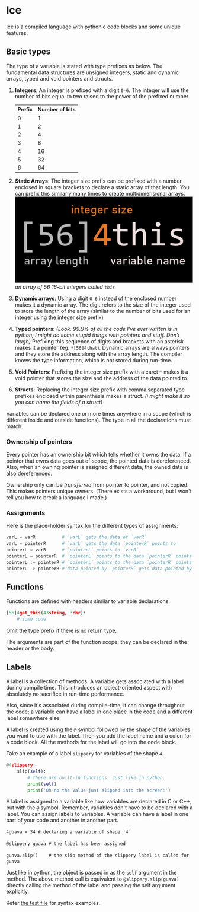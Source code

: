 # Ice

Ice is a compiled language with pythonic code blocks and some unique features.

## Basic types

The type of a variable is stated with type prefixes as below. The fundamental data structures are unsigned integers, static and dynamic arrays, typed and void pointers and structs.

1. **Integers**: An integer is prefixed with a digit `0-6`. The integer will use the number of bits equal to two raised to the power of the prefixed number.
	
	| Prefix | Number of bits |
	| ------ | -------------- |
	| 0      | 1              |
	| 1      | 2              |
	| 2      | 4              |
	| 3      | 8              |
	| 4      | 16             |
	| 5      | 32             |
	| 6      | 64             |
	
2. **Static Arrays**: The integer size prefix can be prefixed with a number enclosed in square brackets to declare a static array of that length. You can prefix this similarly many times to create multidimensional arrays.
     ![](doc_images/array_declaration.png)
*an array of 56 16-bit integers called `this`*

3. **Dynamic arrays**: Using a digit `0-6` instead of the enclosed number makes it a dynamic array. The digit refers to the size of the integer used to store the length of the array (similar to the number of bits used for an integer using the integer size prefix)

4. **Typed pointers**: *(Look. 99.9% of all the code I've ever written is in python; I might do some stupid things with pointers and stuff. Don't laugh)*
     Prefixing this sequence of digits and brackets with an asterisk makes it a pointer (eg. `*[56]4that`). Dynamic arrays are always pointers and they store the address along with the array length. The compiler knows the type information, which is not stored during run-time.

5. **Void Pointers**: Prefixing the integer size prefix with a caret `^` makes it a void pointer that stores the size and the address of the data pointed to.

6. **Structs**: Replacing the integer size prefix with comma separated type prefixes enclosed within parenthesis makes a struct. *(i might make it so you can name the fields of a struct)*

Variables can be declared one or more times anywhere in a scope (which is different inside and outside functions). The type in all the declarations must match.

### Ownership of pointers

Every pointer has an ownership bit which tells whether it owns the data. If a pointer that owns data goes out of scope, the pointed data is dereferenced. Also, when an owning pointer is assigned different data, the owned data is also dereferenced.

Ownership only can be *transferred* from pointer to pointer, and not copied. This makes pointers unique owners. (There exists a workaround, but I won't tell you how to break a language I made.)

### Assignments

Here is the place-holder syntax for the different types of assignments:

```python
varL = varR          # `varL` gets the data of `varR`
varL = pointerR      # `varL` gets the data `pointerR` points to
pointerL = varR      # `pointerL` points to `varR`
pointerL = pointerR  # `pointerL` points to the data `pointerR` points to
pointerL := pointerR # `pointerL` points to the data `pointerR` points to and ownership is transferred
pointerL -> pointerR # data pointed by `pointerR` gets data pointed by `pointerL`
```

## Functions

Functions are defined with headers similar to variable declarations.

```python
[56]4get_this(43string, 3chr):
	# some code
```

Omit the type prefix if there is no return type.

The arguments are part of the function scope; they can be declared in the header or the body.

## Labels

A label is a collection of methods. A variable gets associated with a label during compile time. This introduces an object-oriented aspect with absolutely no sacrifice in run-time performance.

Also, since it's associated during compile-time, it can change throughout the code; a variable can have a label in one place in the code and a different label somewhere else.

A label is created using the `@` symbol followed by the shape of the variables you want to use with the label. Then you add the label name and a colon for a code block. All the methods for the label will go into the code block.

Take an example of a label `slippery` for variables of the shape `4`.

```python
@4slippery:
	slip(self):
		# There are built-in functions. Just like in python.
		print(self)
		print('Oh no the value just slipped into the screen!')
```

A label is assigned to a variable like how variables are declared in C or C++, but with the `@` symbol. Remember, variables don't have to be declared with a label. You can assign labels to variables. A variable can have a label in one part of your code and another in another part.

```
4guava = 34	# declaring a variable of shape `4`

@slippery guava	# the label has been assigned

guava.slip()	# the slip method of the slippery label is called for guava
```

Just like in python, the object is passed in as the `self` argument in the method. The above method call is equivalent to `@slippery.slip(guava)` directly calling the method of the label and passing the self argument explicitly.

Refer [the test file](Examples/Test%20file.ice) for syntax examples.
